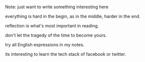 #

Note: just want to write something interesting here

everything is hard in the begin, as in the middle, harder in the end.

reflection is what's most important in reading.

don't let the tragedy of the time to become yours.

try all English expressions in my notes.

its interesting to learn the tech stack of facebook or twitter.
